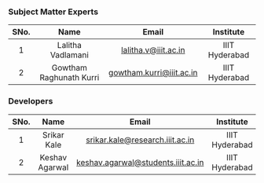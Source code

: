 ### Subject Matter Experts
| SNo. | Name | Email | Institute |
| :---: | :---: | :---: | :---: |
| 1 | Lalitha Vadlamani | lalitha.v@iiit.ac.in | IIIT Hyderabad | 
| 2 | Gowtham Raghunath Kurri | gowtham.kurri@iiit.ac.in | IIIT Hyderabad | 


### Developers
| SNo. | Name | Email | Institute |
| :---: | :---: | :---: | :---: | 
| 1 | Srikar Kale | srikar.kale@research.iiit.ac.in | IIIT Hyderabad |
| 2 | Keshav Agarwal | keshav.agarwal@students.iiit.ac.in | IIIT Hyderabad | 